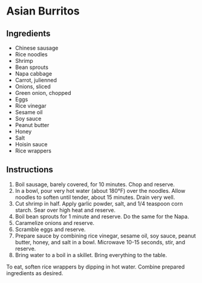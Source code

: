 # Asian Burritos

## Ingredients

- Chinese sausage
- Rice noodles
- Shrimp
- Bean sprouts
- Napa cabbage
- Carrot, julienned
- Onions, sliced
- Green onion, chopped
- Eggs
- Rice vinegar
- Sesame oil
- Soy sauce
- Peanut butter
- Honey
- Salt
- Hoisin sauce
- Rice wrappers

## Instructions

1. Boil sausage, barely covered, for 10 minutes. Chop and reserve.
2. In a bowl, pour very hot water (about 180&deg;F) over the noodles. Allow noodles to soften until tender, about 15 minutes. Drain very well.
3. Cut shrimp in half. Apply garlic powder, salt, and 1/4 teaspoon corn starch. Sear over high heat and reserve.
4. Boil bean sprouts for 1 minute and reserve. Do the same for the Napa.
5. Caramelize onions and reserve.
6. Scramble eggs and reserve.
7. Prepare sauce by combining rice vinegar, sesame oil, soy sauce, peanut butter, honey, and salt in a bowl. Microwave 10-15 seconds, stir, and reserve.
8. Bring water to a boil in a skillet. Bring everything to the table.

To eat, soften rice wrappers by dipping in hot water. Combine prepared ingredients as desired.
